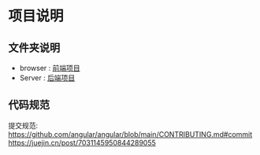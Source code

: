 # 项目说明

## 文件夹说明

- browser : [前端项目](./browser/readme.md)
- Server : [后端项目](./Server/readme.md)

## 代码规范

提交规范:
    https://github.com/angular/angular/blob/main/CONTRIBUTING.md#commit
    https://juejin.cn/post/7031145950844289055
